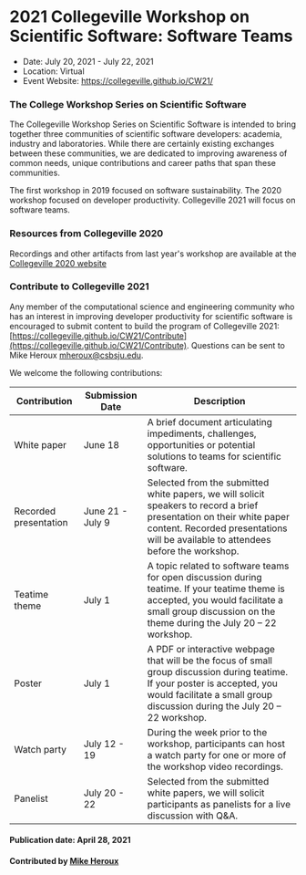 # 2021 Collegeville Workshop on Scientific Software: Software Teams
- Date: July 20, 2021 - July 22, 2021
- Location: Virtual
- Event Website: https://collegeville.github.io/CW21/

### The College Workshop Series on Scientific Software

The Collegeville Workshop Series on Scientific Software is intended to bring together three communities of scientific software developers: academia, industry and laboratories.  While there are certainly existing exchanges between these communities, we are dedicated to improving awareness of common needs, unique contributions and career paths that span these communities.

The first workshop in 2019 focused on software sustainability.  The 2020 workshop focused on developer productivity.  Collegeville 2021 will focus on software teams.

### Resources from Collegeville 2020

Recordings and other artifacts from last year's workshop are available at the [Collegeville 2020 website](https://collegeville.github.io/CW20/WorkshopResources/Recordings/RecordingList.html)

### Contribute to Collegeville 2021

Any member of the computational science and engineering community who has an interest in improving developer productivity for scientific software is encouraged to submit content to build the program of Collegeville 2021: [https://collegeville.github.io/CW21/Contribute](https://collegeville.github.io/CW21/Contribute).  Questions can be sent to Mike Heroux <mheroux@csbsju.edu>.

We welcome the following contributions:

| Contribution| Submission Date | Description                                |
|-------------|-----------------|--------------------------------------------|
| White paper | June 18 | A brief document articulating impediments, challenges, opportunities or potential solutions to teams for scientific software. |
| Recorded presentation | June 21 - July 9 | Selected from the submitted white papers, we will solicit speakers to record a brief presentation on their white paper content.  Recorded presentations will be available to attendees before the workshop. |
| Teatime theme | July 1 |A topic related to software teams for open discussion during teatime. If your teatime theme is accepted, you would facilitate a small group discussion on the theme during the July 20 – 22 workshop. |
| Poster      |July 1  |A PDF or interactive webpage that will be the focus of small group discussion during teatime. If your poster is accepted, you would facilitate a small group discussion during the July 20 – 22 workshop.   |
| Watch party | July 12 - 19 | During the week prior to the workshop, participants can host a watch party for one or more of the workshop video recordings. |
| Panelist |  July 20 - 22 | Selected from the submitted white papers, we will solicit participants as panelists for a live discussion with Q&A.  |


#### Publication date: April 28, 2021
#### Contributed by [Mike Heroux](https://github.com/maherou "Mike Heroux GitHub Profile")

<!---
Publish: yes
Categories: development, collaboration
Topics: software engineering, conferences and workshops
Tags: conference
Level: 2
Prerequisites: default
Aggregate: none
--->
